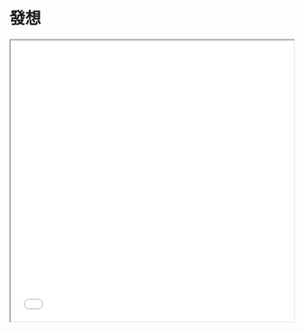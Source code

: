 # 發想

<script src="https://cdn.jsdelivr.net/npm/js-yaml@4/dist/js-yaml.min.js"></script>
<script src="https://posetmage.com/cdn/js/parser/convertYamlToHtml.js"></script>
<script src="https://posetmage.com/cdn/js/parser/EmbbedHtmlFromYaml.js"></script>

<iframe src="./markmap" width="100%" height="500px"></iframe>

